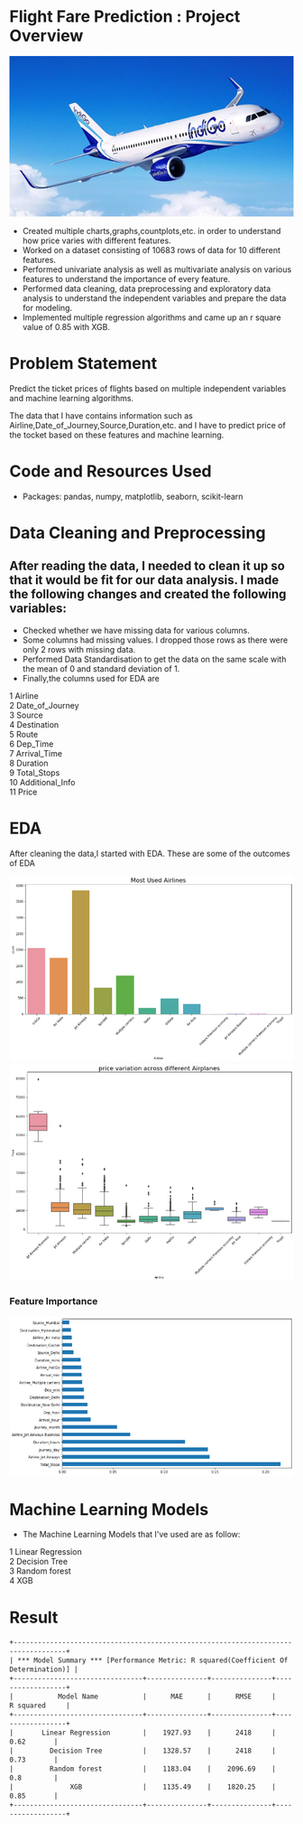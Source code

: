 # Flight Fare Prediction : Project Overview
![Flight_Fare_Prediction](https://github.com/Rahul713713/Flight_Fare_Prediction/blob/main/indigo.png "Flight Fare Prediction")
- Created multiple charts,graphs,countplots,etc. in order to understand how price varies with different features.
- Worked on a dataset consisting of 10683 rows of data for 10 different features.
- Performed univariate analysis as well as multivariate analysis on various features to understand the importance of every feature.
- Performed data cleaning, data preprocessing and exploratory data analysis to understand the independent variables and prepare the data for modeling.
- Implemented multiple regression algorithms and came up an r square value of 0.85 with XGB.


# Problem Statement
Predict the ticket prices of flights based on multiple independent variables and machine learning algorithms.

The data that I have contains information such as Airline,Date_of_Journey,Source,Duration,etc. and I have to predict price of the tocket based on these features and machine learning.

# Code and Resources Used
- Packages: pandas, numpy, matplotlib, seaborn, scikit-learn

# Data Cleaning and Preprocessing
## After reading the data, I needed to clean it up so that it would be fit for our data analysis. I made the following changes and created the following variables:
- Checked whether we have missing data for various columns.
- Some columns had missing values. I dropped those rows as there were only 2 rows with missing data.
- Performed Data Standardisation to get the data on the same scale with the mean of 0 and standard deviation of 1.
- Finally,the columns used for EDA are

 1   Airline          
 2   Date_of_Journey  
 3   Source           
 4   Destination      
 5   Route            
 6   Dep_Time         
 7   Arrival_Time     
 8   Duration         
 9   Total_Stops      
 10  Additional_Info  
 11  Price                 

# EDA
After cleaning the data,I started with EDA. These are some of the outcomes of EDA 

![Flight_Fare_Prediction](https://github.com/Rahul713713/Flight_Fare_Prediction/blob/main/Most_Used_Airlines.png "Most_used_airlines")
![Flight_Fare_Prediction](https://github.com/Rahul713713/Flight_Fare_Prediction/blob/main/price_vs_airplanes.png "Price_vs_Airlines")
### Feature Importance
![Flight_Fare_Prediction](https://github.com/Rahul713713/Flight_Fare_Prediction/blob/main/Feature_Importance.png "most_important_features")

# Machine Learning Models
- The Machine Learning Models that I've used are as follow:

 1   Linear Regression              
 2   Decision Tree              
 3   Random forest             
 4   XGB           

# Result

    +-----------------------------------------------------------------------------------+
    | *** Model Summary *** [Performance Metric: R squared(Coefficient Of Determination)] |
    +--------------------------------+---------------+---------------+------------------+
    |           Model Name           |      MAE      |      RMSE     |    R squared     |
    +--------------------------------+---------------+---------------+------------------+
    |       Linear Regression        |    1927.93    |      2418     |       0.62       |
    |         Decision Tree          |    1328.57    |      2418     |       0.73       |
    |         Random forest          |    1183.04    |    2096.69    |       0.8        |
    |              XGB               |    1135.49    |    1820.25    |       0.85       |
    +--------------------------------+---------------+---------------+------------------+
